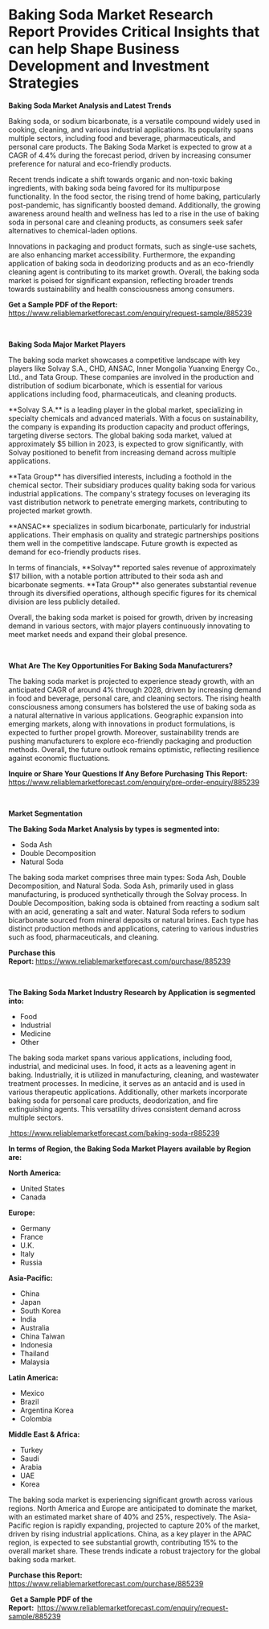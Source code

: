 <p><h1>Baking Soda Market Research Report Provides Critical Insights that can help Shape Business Development and Investment Strategies</h1></p><p><strong>Baking Soda Market Analysis and Latest Trends</strong></p>
<p><p>Baking soda, or sodium bicarbonate, is a versatile compound widely used in cooking, cleaning, and various industrial applications. Its popularity spans multiple sectors, including food and beverage, pharmaceuticals, and personal care products. The Baking Soda Market is expected to grow at a CAGR of 4.4% during the forecast period, driven by increasing consumer preference for natural and eco-friendly products. </p><p>Recent trends indicate a shift towards organic and non-toxic baking ingredients, with baking soda being favored for its multipurpose functionality. In the food sector, the rising trend of home baking, particularly post-pandemic, has significantly boosted demand. Additionally, the growing awareness around health and wellness has led to a rise in the use of baking soda in personal care and cleaning products, as consumers seek safer alternatives to chemical-laden options.</p><p>Innovations in packaging and product formats, such as single-use sachets, are also enhancing market accessibility. Furthermore, the expanding application of baking soda in deodorizing products and as an eco-friendly cleaning agent is contributing to its market growth. Overall, the baking soda market is poised for significant expansion, reflecting broader trends towards sustainability and health consciousness among consumers.</p></p>
<p><strong>Get a Sample PDF of the Report:&nbsp;</strong> <a href="https://www.reliablemarketforecast.com/enquiry/request-sample/885239?utm_campaign=3221&utm_medium=2&utm_source=Github&utm_content=ia&utm_term=16042025&utm_id=baking-soda">https://www.reliablemarketforecast.com/enquiry/request-sample/885239</a></p>
<p>&nbsp;</p>
<p><strong>Baking Soda Major Market Players</strong></p>
<p><p>The baking soda market showcases a competitive landscape with key players like Solvay S.A., CHD, ANSAC, Inner Mongolia Yuanxing Energy Co., Ltd., and Tata Group. These companies are involved in the production and distribution of sodium bicarbonate, which is essential for various applications including food, pharmaceuticals, and cleaning products.</p><p>**Solvay S.A.** is a leading player in the global market, specializing in specialty chemicals and advanced materials. With a focus on sustainability, the company is expanding its production capacity and product offerings, targeting diverse sectors. The global baking soda market, valued at approximately $5 billion in 2023, is expected to grow significantly, with Solvay positioned to benefit from increasing demand across multiple applications.</p><p>**Tata Group** has diversified interests, including a foothold in the chemical sector. Their subsidiary produces quality baking soda for various industrial applications. The company's strategy focuses on leveraging its vast distribution network to penetrate emerging markets, contributing to projected market growth.</p><p>**ANSAC** specializes in sodium bicarbonate, particularly for industrial applications. Their emphasis on quality and strategic partnerships positions them well in the competitive landscape. Future growth is expected as demand for eco-friendly products rises.</p><p>In terms of financials, **Solvay** reported sales revenue of approximately $17 billion, with a notable portion attributed to their soda ash and bicarbonate segments. **Tata Group** also generates substantial revenue through its diversified operations, although specific figures for its chemical division are less publicly detailed.</p><p>Overall, the baking soda market is poised for growth, driven by increasing demand in various sectors, with major players continuously innovating to meet market needs and expand their global presence.</p></p>
<p>&nbsp;</p>
<p><strong>What Are The Key Opportunities For Baking Soda Manufacturers?</strong></p>
<p><p>The baking soda market is projected to experience steady growth, with an anticipated CAGR of around 4% through 2028, driven by increasing demand in food and beverage, personal care, and cleaning sectors. The rising health consciousness among consumers has bolstered the use of baking soda as a natural alternative in various applications. Geographic expansion into emerging markets, along with innovations in product formulations, is expected to further propel growth. Moreover, sustainability trends are pushing manufacturers to explore eco-friendly packaging and production methods. Overall, the future outlook remains optimistic, reflecting resilience against economic fluctuations.</p></p>
<p><strong>Inquire or Share Your Questions If Any Before Purchasing This Report:</strong> <a href="https://www.reliablemarketforecast.com/enquiry/pre-order-enquiry/885239?utm_campaign=3221&utm_medium=2&utm_source=Github&utm_content=ia&utm_term=16042025&utm_id=baking-soda">https://www.reliablemarketforecast.com/enquiry/pre-order-enquiry/885239</a></p>
<p>&nbsp;</p>
<p><strong>Market Segmentation</strong></p>
<p><strong>The Baking Soda Market Analysis by types is segmented into:</strong></p>
<p><ul><li>Soda Ash</li><li>Double Decomposition</li><li>Natural Soda</li></ul></p>
<p><p>The baking soda market comprises three main types: Soda Ash, Double Decomposition, and Natural Soda. Soda Ash, primarily used in glass manufacturing, is produced synthetically through the Solvay process. In Double Decomposition, baking soda is obtained from reacting a sodium salt with an acid, generating a salt and water. Natural Soda refers to sodium bicarbonate sourced from mineral deposits or natural brines. Each type has distinct production methods and applications, catering to various industries such as food, pharmaceuticals, and cleaning.</p></p>
<p><strong>Purchase this Report:&nbsp;</strong><a href="https://www.reliablemarketforecast.com/purchase/885239?utm_campaign=3221&utm_medium=2&utm_source=Github&utm_content=ia&utm_term=16042025&utm_id=baking-soda">https://www.reliablemarketforecast.com/purchase/885239</a></p>
<p>&nbsp;</p>
<p><strong>The Baking Soda Market Industry Research by Application is segmented into:</strong></p>
<p><ul><li>Food</li><li>Industrial</li><li>Medicine</li><li>Other</li></ul></p>
<p><p>The baking soda market spans various applications, including food, industrial, and medicinal uses. In food, it acts as a leavening agent in baking. Industrially, it is utilized in manufacturing, cleaning, and wastewater treatment processes. In medicine, it serves as an antacid and is used in various therapeutic applications. Additionally, other markets incorporate baking soda for personal care products, deodorization, and fire extinguishing agents. This versatility drives consistent demand across multiple sectors.</p></p>
<p><a href="https://www.reliablemarketforecast.com/baking-soda-r885239?utm_campaign=3221&utm_medium=2&utm_source=Github&utm_content=ia&utm_term=16042025&utm_id=baking-soda">&nbsp;https://www.reliablemarketforecast.com/baking-soda-r885239</a></p>
<p><strong>In terms of Region, the Baking Soda Market Players available by Region are:</strong></p>
<p>
    <p> <strong> North America: </strong>
        <ul>
            <li>United States</li>
            <li>Canada</li>
        </ul>
        </p> 
    <p> <strong> Europe: </strong>
        <ul>
            <li>Germany</li>
            <li>France</li>
            <li>U.K.</li>
            <li>Italy</li>
            <li>Russia</li>
        </ul>
        </p> 
    <p> <strong> Asia-Pacific: </strong>
        <ul>
            <li>China</li>
            <li>Japan</li>
            <li>South Korea</li>
            <li>India</li>
            <li>Australia</li>
            <li>China Taiwan</li>
            <li>Indonesia</li>
            <li>Thailand</li>
            <li>Malaysia</li>
        </ul>
        </p> 
    <p> <strong> Latin America: </strong>
        <ul>
            <li>Mexico</li>
            <li>Brazil</li>
            <li>Argentina Korea</li>
            <li>Colombia</li>
        </ul>
        </p> 
    <p> <strong> Middle East & Africa: </strong>
        <ul>
            <li>Turkey</li>
            <li>Saudi</li>
            <li>Arabia</li>
            <li>UAE</li>
            <li>Korea</li>
        </ul>
    </p>
    </p>
<p><p>The baking soda market is experiencing significant growth across various regions. North America and Europe are anticipated to dominate the market, with an estimated market share of 40% and 25%, respectively. The Asia-Pacific region is rapidly expanding, projected to capture 20% of the market, driven by rising industrial applications. China, as a key player in the APAC region, is expected to see substantial growth, contributing 15% to the overall market share. These trends indicate a robust trajectory for the global baking soda market.</p></p>
<p><strong>Purchase this Report: </strong><a href="https://www.reliablemarketforecast.com/purchase/885239?utm_campaign=3221&utm_medium=2&utm_source=Github&utm_content=ia&utm_term=16042025&utm_id=baking-soda">https://www.reliablemarketforecast.com/purchase/885239</a></p>
<p>&nbsp;<strong>Get a Sample PDF of the Report:&nbsp;&nbsp;</strong><a href="https://www.reliablemarketforecast.com/enquiry/request-sample/885239?utm_campaign=3221&utm_medium=2&utm_source=Github&utm_content=ia&utm_term=16042025&utm_id=baking-soda">https://www.reliablemarketforecast.com/enquiry/request-sample/885239</a></p>
<p><strong></strong></p>
<p><p></p><p></p><p></p></p>